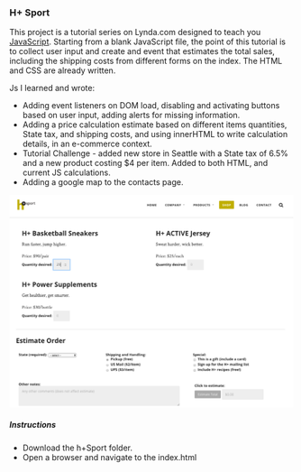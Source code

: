 ### H+ Sport

This project is a tutorial series on Lynda.com designed to teach you [JavaScript](https://www.lynda.com/JavaScript-tutorials/JavaScript-Web-Designers-2016-Q3-REVISION/461841-2.html).
Starting from a blank JavaScript file, the point of this tutorial is to collect  user input and create and event that estimates the total sales, including the shipping costs from different forms on the index. The HTML and CSS are already written.

Js I learned and wrote:
* Adding event listeners on DOM load, disabling and activating buttons based on user input, adding alerts for missing information.
* Adding a price calculation estimate based on different items quantities, State tax, and shipping costs, and using innerHTML to write calculation details, in an e-commerce context.
* Tutorial Challenge - added new store in Seattle with a State tax of 6.5% and a new product costing $4 per item. Added to both HTML, and current JS calculations.
* Adding a google map to the contacts page.

![Screenshot](https://github.com/adabat64/Portfolio/blob/master/JavaScript/h%2BSport/img/hsport-screenshot.png)

##### Instructions
* Download the h+Sport folder.
* Open a browser and navigate to the index.html
